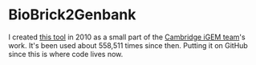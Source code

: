 # BioBrick2Genbank
I created [this tool](http://2010.igem.org/Team:Cambridge/Tools/GenBank) in 2010 as a small part of the [Cambridge iGEM team](http://2010.igem.org/Team:Cambridge)'s work. It's been used about 558,511 times since then. Putting it on GitHub since this is where code lives now.
